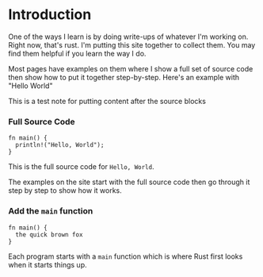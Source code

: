 # Introduction

One of the ways I learn is by doing write-ups of
whatever I'm working on. Right now, that's rust.
I'm putting this site together to collect them.
You may find them helpful if you learn the way
I do.

Most pages have examples on them where I show
a full set of source code then show how to
put it together step-by-step. Here's an example
with "Hello World"

This is a test note for putting content 
after the source blocks

### Full Source Code
```rust, editable
fn main() {
  println!("Hello, World");
}
```

This is the full source code for 
`Hello, World`.

The examples on the site start with the 
full source code then go through it 
step by step to show how it works.

### Add the `main` function
```rust, editable
fn main() {
  the quick brown fox
}
```

Each program starts with a `main` function
which is where Rust first looks when it starts
things up.

 <script>const c = { sets: [ { fadeWords: [{line: 2,words: [1, 2, 3, ]},],fadeLines: [1,]},{ fadeWords: [],fadeLines: [1,]},] }; </script>